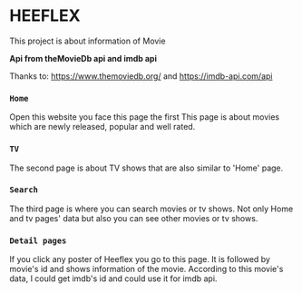 # HEEFLEX

This project is about information of Movie

**Api from theMovieDb api and imdb api**

Thanks to: https://www.themoviedb.org/ and https://imdb-api.com/api 

### `Home`

Open this website you face this page the first
This page is about movies which are newly released, popular and well rated.


### `TV`

The second page is about TV shows that are also similar to 'Home' page.

### `Search`

The third page is where you can search movies or tv shows.
Not only Home and tv pages' data but also you can see other movies or tv shows.

### `Detail pages`

If you click any poster of Heeflex you go to this page.
It is followed by movie's id and shows information of the movie.
According to this movie's data, I could get imdb's id and could use it for imdb api.

